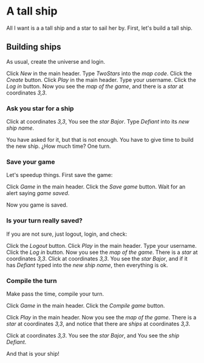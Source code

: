 # A tall ship

All I want is a a tall ship and a star to sail her by.
First, let's build a tall ship.

## Building ships

As usual, create the universe and login.

 Click _New_ in the main header.
 Type _TwoStars_ into the _map code_.
 Click the _Create_ button. <!--
 SNAPSHOT newUniverse status=200 -->
 Click _Play_ in the main header.
 Type your username.
 Click the _Log in_ button. <!-- 
 SNAPSHOT loginGame status=200 -->
 Now you see the _map of the game_, and
 there is a _star_ at coordinates _3,3_.
 
### Ask you star for a ship
 
 Click at coordinates _3,3_,
 You see the _star_ _Bajor_.
 Type _Defiant_ into its _new ship name_.
 
You have asked for it, but that is not
enough. You have to give time
to build the new ship. 
¿How much time? One turn.

### Save your game

Let's speedup things.
First save the game:

 Click _Game_ in the main header.
 Click the _Save game_ button. <!-- 
 SNAPSHOT save status=200 -->
 Wait for an alert saying _game saved_.
 
Now you game is saved.

### Is your turn really saved?

If you are not sure, just logout, login, and check:

 Click the _Logout_ button.
 Click _Play_ in the main header.
 Type your username.
 Click the _Log in_ button. <!-- 
 SNAPSHOT recoverSaved status=200 -->
 Now you see the _map of the game_.
 There is a _star_ at coordinates _3,3_.
 Click at coordinates _3,3_.
 You see the _star_ _Bajor_, and if
 it has _Defiant_ typed into the _new ship name_,
then everything is ok.

### Compile the turn

Make pass the time, compile your turn.

 Click _Game_ in the main header.
 Click the _Compile game_ button.
 <!-- SNAPSHOT compile status=200 -->
 Click _Play_ in the main header.
 Now you see the _map of the game_.
 There is a _star_ at coordinates _3,3_, and notice that
 there are _ships_ at coordinates _3,3_.
 
 Click at coordinates _3,3_.
 You see the _star_ _Bajor_, and
 You see the _ship_ _Defiant_.
 
And that is your ship!

